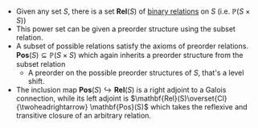- Given any set $S$, there is a set $\mathbf{Rel}(S)$ of 
  [binary relations](/docs/math/defs/relation.qmd) on $S$ (i.e. $\mathbb{P}(S \times S)$)
- This power set can be given a preorder structure using the subset relation.
- A subset of possible relations satisfy the axioms of preorder relations. 
  $\mathbf{Pos}(S) \subseteq \mathbb{P}(S \times S)$ which again inherits a 
  preorder structure from the subset relation
    - A preorder on the possible preorder structures of $S$, that's a level 
      shift.
- The inclusion map $\mathbf{Pos}(S) \hookrightarrow \mathbf{Rel}(S)$ is a right 
  adjoint to a Galois connection, while its left adjoint is 
  $\mathbf{Rel}(S)\overset{Cl}{\twoheadrightarrow} \mathbf{Pos}(S)$ which takes 
  the reflexive and transitive closure of an arbitrary relation.